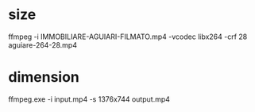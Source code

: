 # size
ffmpeg -i IMMOBILIARE-AGUIARI-FILMATO.mp4 -vcodec libx264 -crf 28 aguiare-264-28.mp4

# dimension
ffmpeg.exe -i input.mp4 -s 1376x744 output.mp4
